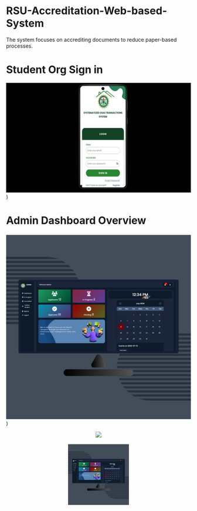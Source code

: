 # RSU-Accreditation-Web-based-System
The system focuses on accrediting documents to reduce paper-based processes.
# Student Org Sign in
![Sign in](https://github.com/JuanitoTamboong/RSU-Accreditation-Web-based-System/blob/main/assets/login.png?raw=true)
)
# Admin Dashboard Overview
![Admin](https://github.com/JuanitoTamboong/RSU-Accreditation-Web-based-System/blob/main/assets/admin-dashboard-overview.png?raw=true)
)
<p align="center" width="100%">
    <img width="33%" src="https://i.sstatic.net/RJj4x.png](https://github.com/JuanitoTamboong/RSU-Accreditation-Web-based-System/blob/main/assets/login.png?raw=true">
</p>
<p align="center" width="100%">
    <img width="33%" src="https://github.com/JuanitoTamboong/RSU-Accreditation-Web-based-System/blob/main/assets/admin-dashboard-overview.png?raw=true">
</p>
